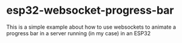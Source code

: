 # esp32-websocket-progress-bar

This is a simple example about how to use websockets to animate a progress bar in a server running (in my case) in an ESP32
